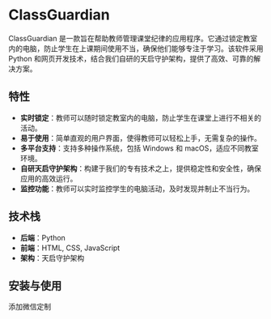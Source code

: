 # ClassGuardian

ClassGuardian 是一款旨在帮助教师管理课堂纪律的应用程序。它通过锁定教室内的电脑，防止学生在上课期间使用不当，确保他们能够专注于学习。该软件采用 Python 和网页开发技术，结合我们自研的天启守护架构，提供了高效、可靠的解决方案。

## 特性

- **实时锁定**：教师可以随时锁定教室内的电脑，防止学生在课堂上进行不相关的活动。
- **易于使用**：简单直观的用户界面，使得教师可以轻松上手，无需复杂的操作。
- **多平台支持**：支持多种操作系统，包括 Windows 和 macOS，适应不同教室环境。
- **自研天启守护架构**：构建于我们的专有技术之上，提供稳定性和安全性，确保应用的高效运行。
- **监控功能**：教师可以实时监控学生的电脑活动，及时发现并制止不当行为。

## 技术栈

- **后端**：Python
- **前端**：HTML, CSS, JavaScript
- **架构**：天启守护架构

## 安装与使用

添加微信定制
